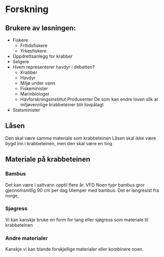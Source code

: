 # Forskning
## Brukere av løsningen:
- Fiskere
   - Fritidsfiskere
  - Yrkesfiskere
- Oppdrettsanlegg for krabber
- Selgere
- Hvem representerer havdyr i debatten?
  - Krabber
  - Havdyr
  - Miljø under vann
  - Fiskeminister
  - Marinbiologer
  - Havforskningsinstittut
Produsenter
De som kan endre loven slik at miljøvennlige krabbeteiner blir lovpålagt
- Statsminister

## Låsen
Den skal være samme materiale som krabbeteinen
Låsen skal ikke være bygd inn i krabbeteinen, men den skal være en ting 



## Materiale på krabbeteinen
### Bambus
Det kan være i saltvann opptil flere år. VFD
Noen typr bambus gror gjennomsnitlig 90 cm per dag 
Ulemper med bambus: Det er langresist fra norge, 

### Sjøgress
Vi kan kanskje bruke en form for tang eller sjøgress som materiale til krabbeteinen

### Andre materialer
Kanskje vi kan blande forskjellige materialer eller kombinere noen. 
